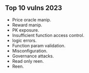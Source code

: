 ## Top 10 vulns 2023

- Price oracle manip.
- Reward manip.
- PK exposure.
- Insufficient function access control.
- logic errors.
- Function param validation.
- Misconfiguration.
- Governance attacks.
- Read only reen.
- Reen.
